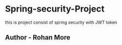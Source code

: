 # Spring-security-Project
this is project consist of spring security with JWT token
<h2>
Author - Rohan More
</h2>
